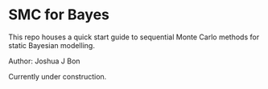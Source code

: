 # SMC for Bayes
This repo houses a quick start guide to sequential Monte Carlo methods for static Bayesian modelling.

Author: Joshua J Bon

Currently under construction.
